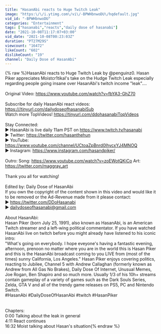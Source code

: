 ```yaml
---
title: "HasanAbi reacts to Huge Twitch Leak"
image: "https:\/\/i.ytimg.com\/vi\/-BPWHbnwoDU\/hqdefault.jpg"
vid_id: "-BPWHbnwoDU"
categories: "Entertainment"
tags: ["hasanabi","reacts","daily dose of hasanabi"]
date: "2021-10-08T11:17:07+03:00"
vid_date: "2021-10-08T00:23:03Z"
duration: "PT27M29S"
viewcount: "16472"
likeCount: "602"
dislikeCount: "19"
channel: "Daily Dose of HasanAbi"
---
```

{% raw %}HasanAbi reacts to Huge Twitch Leak by @penguinz0. Hasan Piker appreciates Moistcr1tikal's take on the Hudge Twitch Leak especially regarding people going insane over HasanAbi's twitch income &quot;leak&quot;....<br /><br />Original Video: <a rel="nofollow" target="blank" href="https://www.youtube.com/watch?v=fbYA3-GhZ70">https://www.youtube.com/watch?v=fbYA3-GhZ70</a><br /><br />Subscribe for daily HasanAbi react videos:  <a rel="nofollow" target="blank" href="https:///tinyurl.com/dailydoseofhasanabiSub">https:///tinyurl.com/dailydoseofhasanabiSub</a> <br />Watch more TopVideos! <a rel="nofollow" target="blank" href="https://tinyurl.com/ddohasanabiTopVideos">https://tinyurl.com/ddohasanabiTopVideos</a><br /><br />Stay Connected:<br />► HasanAbi is live daily 11am PST on <a rel="nofollow" target="blank" href="https://www.twitch.tv/hasanabi">https://www.twitch.tv/hasanabi</a><br />► Twitter: <a rel="nofollow" target="blank" href="https://twitter.com/hasanthehun">https://twitter.com/hasanthehun</a><br />► YouTube: <a rel="nofollow" target="blank" href="https://www.youtube.com/channel/UCtoaZpBnrd0lhycxYJ4MNOQ">https://www.youtube.com/channel/UCtoaZpBnrd0lhycxYJ4MNOQ</a><br />► Instagram: <a rel="nofollow" target="blank" href="https://www.instagram.com/hasandpiker/">https://www.instagram.com/hasandpiker/</a><br /><br />Outro: Song: <a rel="nofollow" target="blank" href="https://www.youtube.com/watch?v=zoEWotQKiCo">https://www.youtube.com/watch?v=zoEWotQKiCo</a> Art: <a rel="nofollow" target="blank" href="https://twitter.com/maggray_art">https://twitter.com/maggray_art</a><br /><br />Thank you all for watching! <br /><br />Edited by: Daily Dose of HasanAbi<br />If you own the copyright of the content shown in this video and would like it to be removed or the Ad-Revenue made from it please contact:<br />► <a rel="nofollow" target="blank" href="https://twitter.com/DDoHasanabi">https://twitter.com/DDoHasanabi</a><br />► dailydoseofhasanabi@gmail.com<br /><br />About HasanAbi:<br />Hasan Piker (born July 25, 1991), also known as HasanAbi, is an American Twitch streamer and a left-wing political commentator. If you have watched HasanAbi live on twitch before you might already have listened to his iconic intro:<br />&quot;What's going on everybody. I hope eveyone's having a fantastic evening, afternoon, prenoon no matter where you are in the world this is Hasan Piker and this is the HasanAbi broadcast coming to you LIVE from (most of the times) sunny California, Los Angeles.&quot; Hasan Piker enjoys covering politics, reacting to Jubilee, Channel 5 with Andrew Callaghan (formerly known as Andrew from All Gas No Brakes), Daily Dose Of Internet,  Unusual Memes,  Joe Rogan, Ben Shapiro and so much more. Usually 1/3 of his 10h+ streams contain gameplay of a variety of games such as the Dark Souls Series, Zelda, GTA V and all of the trendy game releases on PS5, PC and Nintendo Switch.<br />#HasanAbi #DailyDoseOfHasanAbi #twitch #HasanPiker<br /><br /><br />Chapters:<br />0:00 Talking about the leak in general<br />4:11 React continues<br />16:32 Moist talking about Hasan's situation{% endraw %}
